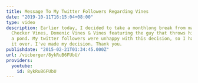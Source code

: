 ```yaml
---
title: Message To My Twitter Followers Regarding Vines
date: "2019-10-11T16:15:04+08:00"
type: video
description: Earlier today, I decided to take a monthlong break from making Chubby
  Checker Vines, Domenic Vines & Vines featuring the guy that throws himself into
  a pond. My twitter followers were unhappy with this decision, so I had to think
  it over. I've made my decision. Thank you.
publishdate: "2015-02-21T01:34:45.000Z"
url: /vicberger/8ykRuB6FUbU/
providers:
  youtube:
    id: 8ykRuB6FUbU
---
```


